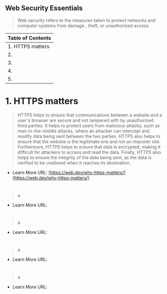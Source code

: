 ## Web Security Essentials

> Web security refers to the measures taken to protect networks and computer systems from damage , theft, or unauthorized access.


| Table of Contents  |
| --- |
|1. HTTPS matters |
|2.  | 
|3.  | 
|4.  |
|5.  |

# 1. HTTPS matters

> HTTPS helps to ensure that communications between a website and a user's browser are secure and not tampered with by unauthorized third parties. It helps to protect users from malicious attacks, such as man-in-the-middle attacks, where an attacker can intercept and modify data being sent between the two parties. HTTPS also helps to ensure that the website is the legitimate one and not an imposter site. Furthermore, HTTPS helps to ensure that data is encrypted, making it difficult for attackers to access and read the data. Finally, HTTPS also helps to ensure the integrity of the data being sent, as the data is verified to be unaltered when it reaches its destination.

- Learn More URL: [https://web.dev/why-https-matters/](https://web.dev/why-https-matters/)

#

> a

- Learn More URL:

#

> a

- Learn More URL:

#

> a

- Learn More URL:

#

> a

- Learn More URL:








